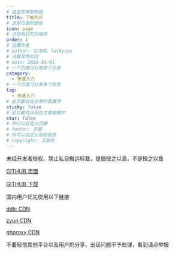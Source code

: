 ```yaml
---
# 这是文章的标题
title: 下载方式
# 这是页面的图标
icon: page
# 这是侧边栏的顺序
order: 1
# 设置作者
# author: 忆清鸣、luckyzyx
# 设置写作时间
# date: 2020-01-01
# 一个页面可以有多个分类
category:
  - 快速入门
# 一个页面可以有多个标签
tag:
  - 快速入门
# 此页面会在文章列表置顶
sticky: false
# 此页面会出现在文章收藏中
star: false
# 你可以自定义页脚
# footer: 页脚
# 你可以自定义版权信息
# copyright: 无版权
---
```


未经开发者授权，禁止私自搬运转载，提倡授之以渔，不是授之以鱼

[GITHUB 页面](https://github.com/Xposed-Modules-Repo/com.luckyzyx.luckytool/releases/tag/10712-1.0.2)

[GITHUB 下载](https://github.com/Xposed-Modules-Repo/com.luckyzyx.luckytool/releases/download/10712-1.0.2/LuckyTool_v1.0.2.10712.apk)

国内用户优先使用以下链接

<!-- https://gh.ddlc.top/ -->

[ddlc CDN](https://gh.ddlc.top/https://github.com/Xposed-Modules-Repo/com.luckyzyx.luckytool/releases/download/10712-1.0.2/LuckyTool_v1.0.2.10712.apk)

<!-- https://proxy.zyun.vip/ -->

[zyun CDN](https://proxy.zyun.vip/https://github.com/Xposed-Modules-Repo/com.luckyzyx.luckytool/releases/download/10712-1.0.2/LuckyTool_v1.0.2.10712.apk)

<!-- https://ghproxy.com/ -->

[ghproxy CDN](https://ghproxy.com/https://github.com/Xposed-Modules-Repo/com.luckyzyx.luckytool/releases/download/10712-1.0.2/LuckyTool_v1.0.2.10712.apk)

不要轻信其他平台以及用户的分享，出现问题不予处理，看到请点举报
